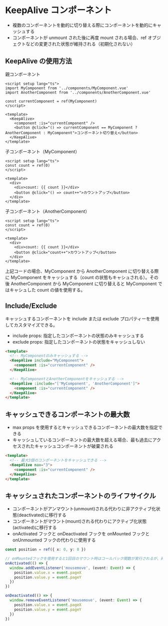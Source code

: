 # KeepAlive コンポーネント

- 複数のコンポーネントを動的に切り替える際にコンポーネントを動的にキャッシュする
- コンポーネントが unmount された後に再度 mount される場合、ref オブジェクトなどの変更された状態が維持される（初期化されない）

## KeepAlive の使用方法

親コンポーネント

```Vue
<script setup lang="ts">
import MyComponent from '../components/MyComponent.vue'
import AnotherComponent from '../components/AnotherComponent.vue'

const currentComponent = ref(MyComponent)
</script>

<template>
  <KeepAlive>
    <component :is="currentComponent" />
    <button @click="() => currentComponent == MyComponent ? AnotherComponent : MyComponent">コンポーネント切り替え</button>
  </KeepAlive>
</template>
```

子コンポーネント（MyComponent）

```Vue
<script setup lang="ts">
const count = ref(0)
</script>

<template>
  <div>
    <div>count: {{ count }}</div>
    <button @click="() => count++">カウントアップ</button>
  </div>
</template>
```

子コンポーネント（AnotherComponent）

```Vue
<script setup lang="ts">
const count = ref(0)
</script>

<template>
  <div>
    <div>count: {{ count }}</div>
    <button @click="count++">カウントアップ</button>
  </div>
</template>
```

上記コードの場合、MyComponent から AnotherComponent に切り替える際に MyComponent をキャッシュする（count の状態もキャシュされる）。その後 AnotherComponent から MyComponent に切り替えると MyComponent ではキャシュした count の値を使用する。

## Include/Exclude

キャッシュするコンポーネントを include または exclude プロパティーを使用してカスタマイズできる。

- include props: 指定したコンポーネントの状態のみキャッシュする
- exclude props: 指定したコンポーネントの状態をキャッシュしない

```HTML
<template>
  <!-- MyComponentのみキャッシュする -->
  <KeepAlive include="MyComponent">
    <component :is="currentComponent" />
  </KeepAlive>

  <!-- MyComponentとAnotherComponentをキャッシュする -->
  <KeepAlive :include="['MyComponent', 'AnotherComponent']">
    <component :is="currentComponent" />
  </KeepAlive>
</template>
```

## キャッシュできるコンポーネントの最大数

- max props を使用するとキャッシュできるコンポーネントの最大数を指定できる
- キャッシュしているコンポーネントの最大数を超える場合、最も過去にアクセスされたキャッシュコンポーネントが破棄される

```HTML
<template>
  <!-- 最大3個のコンポーネントをキャッシュできる -->
  <KeepAlive max="3">
    <component :is="currentComponent" />
  </KeepAlive>
</template>
```

## キャッシュされたコンポーネントのライフサイクル

- コンポーネントがアンマウント(unmount)される代わりに非アクティブ化状態(deactivated)に移行する
- コンポーネントがマウント(mount)される代わりにアクティブ化状態(activated)に移行する
- onActivated フックと onDeactivated フックを onMounted フックと onUnmounted フックの代わりに使用する

```TypeScript
const position = ref({ x: 0, y: 0 })

// onMountedフックを使用すると1回目のマウント時はコールバック関数が実行されるが、再度アクティブ化される際にはコールバック関数が実行されない。
onActivated(() => {
  window.addEventListener('mousemove', (event: Event) => {
    position.value.x = event.pageX
    position.value.y = event.pageY
  })
})

onDeactivated(() => {
  window.removeEventListener('mousemove', (event: Event) => {
    position.value.x = event.pageX
    position.value.y = event.pageY
  })
})
```

